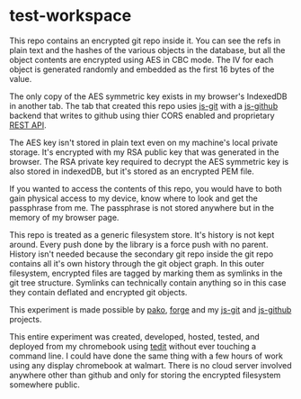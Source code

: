 test-workspace
==============

This repo contains an encrypted git repo inside it.  You can see the refs in plain text and the hashes of the various objects in the database, but all the object contents are encrypted using AES in CBC mode.  The IV for each object is generated randomly and embedded as the first 16 bytes of the value.

The only copy of the AES symmetric key exists in my browser's IndexedDB in another tab.  The tab that created this repo usies [js-git][] with a [js-github][] backend that writes to github using thier CORS enabled and proprietary [REST API][].

The AES key isn't stored in plain text even on my machine's local private storage.  It's encrypted with my RSA public key that was generated in the browser.  The RSA private key required to decrypt the AES symmetric key is also stored in indexedDB, but it's stored as an encrypted PEM file.

If you wanted to access the contents of this repo, you would have to both gain physical access to my device, know where to look and get the passphrase from me.  The passphrase is not stored anywhere but in the memory of my browser page.

This repo is treated as a generic filesystem store.  It's history is not kept around.  Every push done by the library is a force push with no parent.  History isn't needed because the secondary git repo inside the git repo contains all it's own history through the git object graph.  In this outer filesystem, encrypted files are tagged by marking them as symlinks in the git tree structure.  Symlinks can technically contain anything so in this case they contain deflated and encrypted git objects. 

This experiment is made possible by [pako][], [forge][] and my [js-git][] and [js-github][] projects.

This entire experiment was created, developed, hosted, tested, and deployed from my chromebook using [tedit][] without ever touching a command line.  I could have done the same thing with a few hours of work using any display chromebook at walmart.  There is no cloud server involved anywhere other than github and only for storing the encrypted filesystem somewhere public.

[pako]: https://github.com/nodeca/pako
[forge]: https://github.com/digitalbazaar/forge
[js-git]: https://github.com/creationix/js-git
[js-github]: https://github.com/creationix/js-github
[REST API]: https://developer.github.com/v3/git/
[tedit]: https://chrome.google.com/webstore/detail/tedit-development-environ/ooekdijbnbbjdfjocaiflnjgoohnblgf

